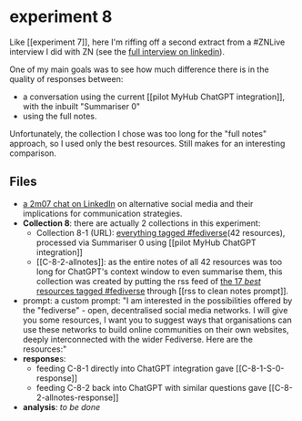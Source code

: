 # experiment 8

Like [[experiment 7]], here I'm riffing off a second extract from a #ZNLive interview I did with ZN  (see the [full interview on linkedin](https://www.linkedin.com/events/7138431781808107520/)).

One of my main goals was to see how much difference there is in the quality of responses between:

* a conversation using the current  [[pilot MyHub ChatGPT integration]], with the inbuilt "Summariser 0" 
* using the full notes.

Unfortunately, the collection I chose was too long for the "full notes" approach, so I used only the best resources. Still makes for an interesting comparison.

## Files

* [a 2m07 chat on LinkedIn](https://www.linkedin.com/feed/update/urn:li:activity:7140976711302545408/) on alternative social media and their implications for communication strategies. 
* **Collection 8**: there are actually 2 collections in this experiment:
	* Collection 8-1 (URL): [everything tagged #fediverse](https://myhub.ai/@mathewlowry/?tags=fediverse&types=like&types=do&types=think&timeframe=anytime&quality=all)(42 resources), processed via Summariser 0 using [[pilot MyHub ChatGPT integration]]
	* [[C-8-2-allnotes]]: as the entire notes of all 42 resources was too long for ChatGPT's context window to even summarise them, this collection was created by putting the rss feed of [ the 17 *best* resources tagged #fediverse](https://myhub.ai/@mathewlowry/?quality=best&types=like&types=do&types=think&tags=fediverse&timeframe=anytime) through [[rss to clean notes prompt]].
* prompt: a custom prompt: "I am interested in the possibilities offered by the "fediverse" - open, decentralised social media networks. I will give you some resources, I want you to suggest ways that organisations can use these networks to build online communities on their own websites, deeply interconnected with the wider Fediverse. Here are the resources:"
* **response**s:  
	* feeding C-8-1 directly into ChatGPT integration gave [[C-8-1-S-0-response]] 
	* feeding C-8-2 back into ChatGPT with similar questions gave [[C-8-2-allnotes-response]]
* **analysis**:  *to be done*
